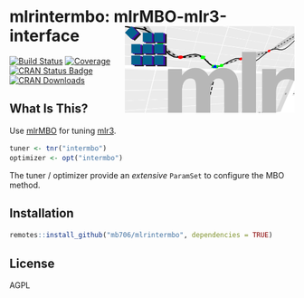 # mlrintermbo: mlrMBO-mlr3-interface <img src="todo-files/mlrintermbo.png" width="300" align="right" />

[![Build Status](https://travis-ci.org/mb706/mlrintermbo.svg?branch=master)](https://travis-ci.org/mb706/mlrintermbo)
[![Coverage](https://codecov.io/github/mb706/mlrintermbo/branch/master/graphs/badge.svg)](https://codecov.io/github/mb706/mlrintermbo)
[![CRAN Status Badge](https://www.r-pkg.org/badges/version/mlrintermbo)](https://CRAN.R-project.org/package=mlrintermbo)
[![CRAN Downloads](https://cranlogs.r-pkg.org/badges/mlrintermbo)](https://CRAN.R-project.org/package=mlrintermbo)

## What Is This?

Use [mlrMBO](https://github.com/mlr-org/mlrMBO) for tuning [mlr3](https://github.com/mlr-org/mlr3).

```r
tuner <- tnr("intermbo")
optimizer <- opt("intermbo")
```

The tuner / optimizer provide an *extensive* `ParamSet` to configure the MBO method.

## Installation

```r
remotes::install_github("mb706/mlrintermbo", dependencies = TRUE)
```

## License

AGPL 
